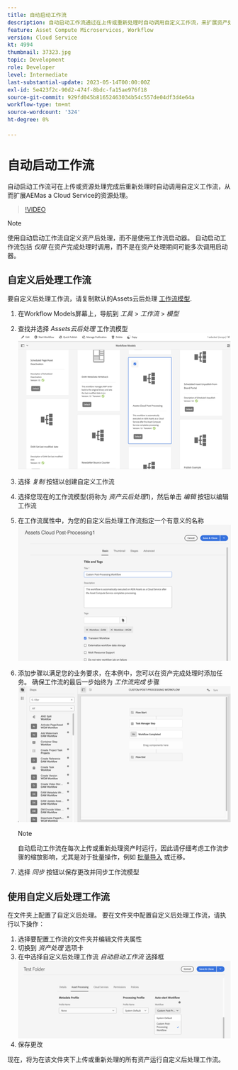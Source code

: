 ```yaml
---
title: 自动启动工作流
description: 自动启动工作流通过在上传或重新处理时自动调用自定义工作流，来扩展资产处理。
feature: Asset Compute Microservices, Workflow
version: Cloud Service
kt: 4994
thumbnail: 37323.jpg
topic: Development
role: Developer
level: Intermediate
last-substantial-update: 2023-05-14T00:00:00Z
exl-id: 5e423f2c-90d2-474f-8bdc-fa15ae976f18
source-git-commit: 929fd045b81652463034b54c557de04df3d4e64a
workflow-type: tm+mt
source-wordcount: '324'
ht-degree: 0%

---
```


# 自动启动工作流

自动启动工作流可在上传或资源处理完成后重新处理时自动调用自定义工作流，从而扩展AEMas a Cloud Service的资源处理。

>[!VIDEO](https://video.tv.adobe.com/v/37323?quality=12&learn=on)

>[!NOTE]
>
>使用自动启动工作流自定义资产后处理，而不是使用工作流启动器。 自动启动工作流包括 _仅限_ 在资产完成处理时调用，而不是在资产处理期间可能多次调用启动器。

## 自定义后处理工作流

要自定义后处理工作流，请复制默认的Assets云后处理 [工作流模型](../../foundation/workflow/use-the-workflow-editor.md).

1. 在Workflow Models屏幕上，导航到 _工具_ > _工作流_ > _模型_
2. 查找并选择 _Assets云后处理_ 工作流模型<br/>
   ![选择Assets Cloud后处理工作流模型](assets/auto-start-workflow-select-workflow.png)
3. 选择 _复制_ 按钮以创建自定义工作流
4. 选择您现在的工作流模型(将称为 _资产云后处理1_)，然后单击 _编辑_ 按钮以编辑工作流
5. 在工作流属性中，为您的自定义后处理工作流指定一个有意义的名称<br/>
   ![更改名称](assets/auto-start-workflow-change-name.png)
6. 添加步骤以满足您的业务要求，在本例中，您可以在资产完成处理时添加任务。 确保工作流的最后一步始终为 _工作流完成_ 步骤<br/>
   ![添加工作流步骤](assets/auto-start-workflow-customize-steps.png)

   >[!NOTE]
   >
   >自动启动工作流在每次上传或重新处理资产时运行，因此请仔细考虑工作流步骤的缩放影响，尤其是对于批量操作，例如 [批量导入](../../cloud-service/migration/bulk-import.md) 或迁移。

7. 选择 _同步_ 按钮以保存更改并同步工作流模型

## 使用自定义后处理工作流

在文件夹上配置了自定义后处理。 要在文件夹中配置自定义后处理工作流，请执行以下操作：

1. 选择要配置工作流的文件夹并编辑文件夹属性
2. 切换到 _资产处理_ 选项卡
3. 在中选择自定义后处理工作流 _自动启动工作流_ 选择框<br/>
   ![设置后处理工作流](assets/auto-start-workflow-set-workflow.png)
4. 保存更改

现在，将为在该文件夹下上传或重新处理的所有资产运行自定义后处理工作流。

